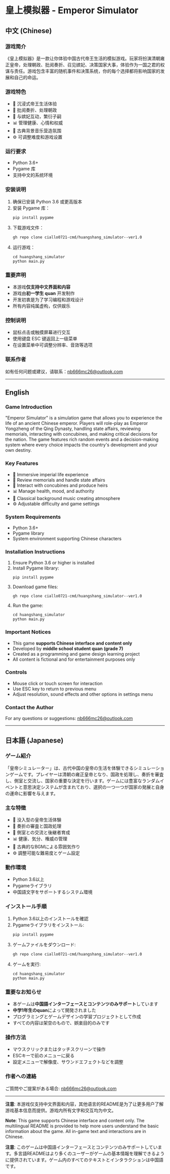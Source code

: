 # 皇上模拟器 - Emperor Simulator

## 中文 (Chinese)

### 游戏简介
《皇上模拟器》是一款让你体验中国古代帝王生活的模拟游戏。玩家将扮演清朝雍正皇帝，处理朝政、批阅奏折、召见嫔妃、决策国家大事，体验作为一国之君的权谋与责任。游戏包含丰富的随机事件和决策系统，你的每个选择都将影响国家的发展和自己的命运。

### 游戏特色
- 🏯 沉浸式帝王生活体验
- 📜 批阅奏折、处理朝政
- 💑 与嫔妃互动，繁衍子嗣
- 📊 管理健康、心情和权威
- 🎵 古典背景音乐营造氛围
- ⚙️ 可调整难度和游戏设置

### 运行要求
- Python 3.6+
- Pygame 库
- 支持中文的系统环境

### 安装说明
1. 确保已安装 Python 3.6 或更高版本
2. 安装 Pygame 库：
   ```
   pip install pygame
   ```
3. 下载游戏文件：
   ```
   gh repo clone ciallo0721-cmd/huangshang_simulator--ver1.0
   ```
4. 运行游戏：
   ```
   cd huangshang_simulator
   python main.py
   ```

### 重要声明
- 本游戏**仅支持中文界面和内容**
- 游戏由**初一学生 quan** 开发制作
- 开发初衷是为了学习编程和游戏设计
- 所有内容纯属虚构，仅供娱乐

### 控制说明
- 鼠标点击或触摸屏幕进行交互
- 使用键盘 ESC 键返回上一级菜单
- 在设置菜单中可调整分辨率、音效等选项

### 联系作者
如有任何问题或建议，请联系：nb666mc26@outlook.com

---

## English

### Game Introduction
"Emperor Simulator" is a simulation game that allows you to experience the life of an ancient Chinese emperor. Players will role-play as Emperor Yongzheng of the Qing Dynasty, handling state affairs, reviewing memorials, interacting with concubines, and making critical decisions for the nation. The game features rich random events and a decision-making system where every choice impacts the country's development and your own destiny.

### Key Features
- 🏯 Immersive imperial life experience
- 📜 Review memorials and handle state affairs
- 💑 Interact with concubines and produce heirs
- 📊 Manage health, mood, and authority
- 🎵 Classical background music creating atmosphere
- ⚙️ Adjustable difficulty and game settings

### System Requirements
- Python 3.6+
- Pygame library
- System environment supporting Chinese characters

### Installation Instructions
1. Ensure Python 3.6 or higher is installed
2. Install Pygame library:
   ```
   pip install pygame
   ```
3. Download game files:
   ```
   gh repo clone ciallo0721-cmd/huangshang_simulator--ver1.0
   ```
4. Run the game:
   ```
   cd huangshang_simulator
   python main.py
   ```

### Important Notices
- This game **supports Chinese interface and content only**
- Developed by **middle school student quan (grade 7)**
- Created as a programming and game design learning project
- All content is fictional and for entertainment purposes only

### Controls
- Mouse click or touch screen for interaction
- Use ESC key to return to previous menu
- Adjust resolution, sound effects and other options in settings menu

### Contact the Author
For any questions or suggestions: nb666mc26@outlook.com

---

## 日本語 (Japanese)

### ゲーム紹介
「皇帝シミュレーター」は、古代中国の皇帝の生活を体験できるシミュレーションゲームです。プレイヤーは清朝の雍正皇帝となり、国政を処理し、奏折を審査し、側室と交流し、国家の重要な決定を行います。ゲームには豊富なランダムイベントと意思決定システムが含まれており、選択の一つ一つが国家の発展と自身の運命に影響を与えます。

### 主な特徴
- 🏯 没入型の皇帝生活体験
- 📜 奏折の審査と国政処理
- 💑 側室との交流と後継者育成
- 📊 健康、気分、権威の管理
- 🎵 古典的なBGMによる雰囲気作り
- ⚙️ 調整可能な難易度とゲーム設定

### 動作環境
- Python 3.6以上
- Pygameライブラリ
- 中国語文字をサポートするシステム環境

### インストール手順
1. Python 3.6以上のインストールを確認
2. Pygameライブラリをインストール:
   ```
   pip install pygame
   ```
3. ゲームファイルをダウンロード:
   ```
   gh repo clone ciallo0721-cmd/huangshang_simulator--ver1.0
   ```
4. ゲームを実行:
   ```
   cd huangshang_simulator
   python main.py
   ```

### 重要なお知らせ
- 本ゲームは**中国語インターフェースとコンテンツのみサポート**しています
- **中学1年生のquan**によって開発されました
- プログラミングとゲームデザインの学習プロジェクトとして作成
- すべての内容は架空のもので、娯楽目的のみです

### 操作方法
- マウスクリックまたはタッチスクリーンで操作
- ESCキーで前のメニューに戻る
- 設定メニューで解像度、サウンドエフェクトなどを調整

### 作者への連絡
ご質問やご提案がある場合: nb666mc26@outlook.com

---

**注意**: 本游戏仅支持中文界面和内容，其他语言的README是为了让更多用户了解游戏基本信息而提供。游戏内所有文字和交互均为中文。

**Note**: This game supports Chinese interface and content only. The multilingual README is provided to help more users understand the basic information about the game. All in-game text and interactions are in Chinese.

**注意**: このゲームは中国語インターフェースとコンテンツのみサポートしています。多言語READMEはより多くのユーザーがゲームの基本情報を理解できるように提供されています。ゲーム内のすべてのテキストとインタラクションは中国語です。
